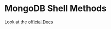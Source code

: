# MongoDB Shell Methods

Look at the [official Docs](https://www.mongodb.com/docs/manual/reference/method/)
